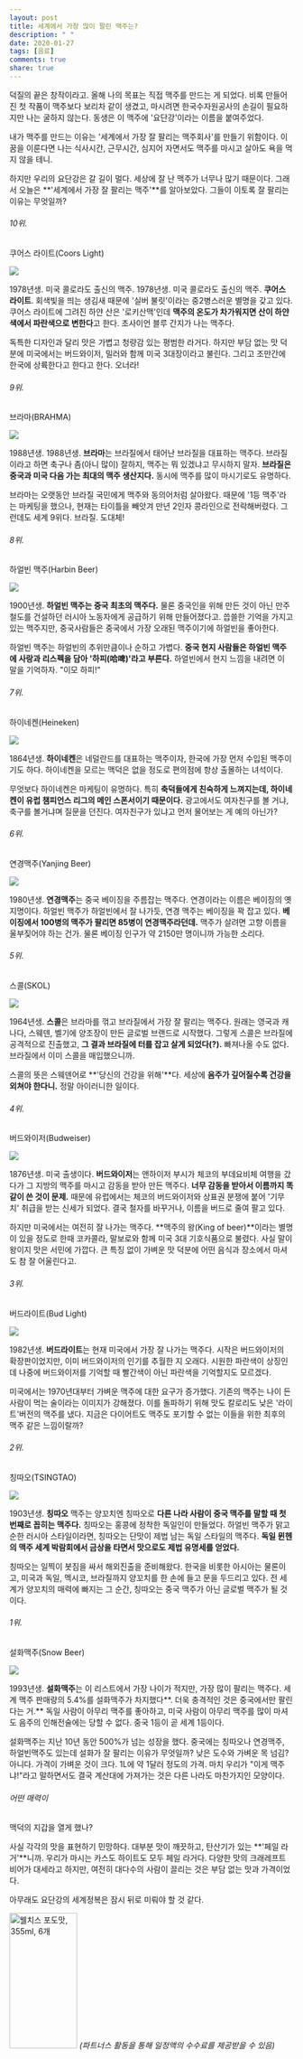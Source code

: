 ```yaml
---
layout: post
title: 세계에서 가장 많이 팔린 맥주는?
description: " "
date: 2020-01-27
tags: [음료]
comments: true
share: true
---
```



덕질의 끝은 창작이라고. 올해 나의 목표는 직접 맥주를 만드는 게 되었다. 비록 만들어진 첫 작품이 맥주보다 보리차 같이 생겼고, 마시려면 한국수자원공사의 손길이 필요하지만 나는 굴하지 않는다. 동생은 이 맥주에 '요단강'이라는 이름을 붙여주었다.  
  
내가 맥주를 만드는 이유는 '세계에서 가장 잘 팔리는 맥주회사'를 만들기 위함이다. 이 꿈을 이룬다면 나는 식사시간, 근무시간, 심지어 자면서도 맥주를 마시고 살아도 욕을 먹지 않을 테니.  
  
하지만 우리의 요단강은 갈 길이 멀다. 세상에 잘 난 맥주가 너무나 많기 때문이다. 그래서 오늘은  **'세계에서 가장 잘 팔리는 맥주'**를 알아보았다. 그들이 이토록 잘 팔리는 이유는 무엇일까?

###### 10위.  
쿠어스 라이트(Coors Light)

![](https://t1.daumcdn.net/thumb/R1280x0/?fname=http%3A//t1.daumcdn.net/brunch/service/user/3hwo/image/YJ_MU0cu7d3f15w8jPxzAGOqdNk.png)

1978년생. 미국 콜로라도 출신의 맥주. 1978년생. 미국 콜로라도 출신의 맥주.  **쿠어스 라이트**. 회색빛을 띄는 생김새 때문에 '실버 불릿'이라는 중2병스러운 별명을 갖고 있다. 쿠어스 라이트에 그려진 하얀 산은 '로키산맥'인데  **맥주의 온도가 차가워지면 산이 하얀색에서 파란색으로 변한다**고 한다. 초사이언 블루 간지가 나는 맥주다.  
  
독특한 디자인과 달리 맛은 가볍고 청량감 있는 평범한 라거다. 하지만 부담 없는 맛 덕분에 미국에서는 버드와이저, 밀러와 함께 미국 3대장이라고 불린다. 그리고 조만간에 한국에 상륙한다고 한다고 한다. 오너라!

###### 9위.  
브라마(BRAHMA)

![](https://t1.daumcdn.net/thumb/R1280x0/?fname=http%3A//t1.daumcdn.net/brunch/service/user/3hwo/image/4zVhZD2808ImB6NYjm4dZyYZois.png)

1988년생. 1988년생.  **브라마**는 브라질에서 태어난 브라질을 대표하는 맥주다. 브라질이라고 하면 축구나 좀(아니 많이) 잘하지, 맥주는 뭐 있겠냐고 무시하지 말자.  **브라질은 중국과 미국 다음 가는 최대의 맥주 생산지다.**  동시에 맥주를 많이 마시기로도 유명하다.  
  
브라마는 오랫동안 브라질 국민에게 맥주와 동의어처럼 살아왔다. 때문에 '1등 맥주'라는 마케팅을 했으나, 현재는 타이틀을 빼앗겨 만년 2인자 콩라인으로 전락해버렸다. 그런데도 세계 9위다. 브라질. 도대체!

###### 8위.  
하얼빈 맥주(Harbin Beer)

![](https://t1.daumcdn.net/thumb/R1280x0/?fname=http%3A//t1.daumcdn.net/brunch/service/user/3hwo/image/GJ5metWFSBvgVg1tRt9vrpZYqio.png)

1900년생.  **하얼빈 맥주는 중국 최초의 맥주다.**  물론 중국인을 위해 만든 것이 아닌 만주 철도를 건설하던 러시아 노동자에게 공급하기 위해 만들어졌다고. 씁쓸한 기억을 가지고 있는 맥주지만, 중국사람들은 중국에서 가장 오래된 맥주이기에 하얼빈을 좋아한다.  
  
하얼빈 맥주는 하얼빈의 추위만큼이나 순하고 가볍다. **중국 현지 사람들은 하얼빈 맥주에 사랑과 리스펙을 담아 '하피(哈啤)'라고 부른다.**  하얼빈에서 현지 느낌을 내려면 이 말을 기억하자. "이모 하피!"

###### 7위.  
하이네켄(Heineken)

![](https://t1.daumcdn.net/thumb/R1280x0/?fname=http%3A//t1.daumcdn.net/brunch/service/user/3hwo/image/_cjdK8bjIn5OY4EZ0EotjvGCsPs.png)

1864년생.  **하이네켄**은 네덜란드를 대표하는 맥주이자, 한국에 가장 먼저 수입된 맥주이기도 하다. 하이네켄을 모르는 맥덕은 없을 정도로 편의점에 항상 출몰하는 녀석이다.  
  
무엇보다 하이네켄은 마케팅이 유명하다. 특히  **축덕들에게 친숙하게 느껴지는데, 하이네켄이 유럽 챔피언스 리그의 메인 스폰서이기 때문이다.**  광고에서도 여자친구를 볼 거냐, 축구를 볼거냐며 질문을 던진다. 여자친구가 있냐고 먼저 물어보는 게 예의 아닌가?

###### 6위.  
연경맥주(Yanjing Beer)

![](https://t1.daumcdn.net/thumb/R1280x0/?fname=http%3A//t1.daumcdn.net/brunch/service/user/3hwo/image/HiQOXEigy4-9J19vJgqljkcz86g.png)

1980년생. **연경맥주**는 중국 베이징을 주름잡는 맥주다. 연경이라는 이름은 베이징의 옛 지명이다. 하얼빈 맥주가 하얼빈에서 잘 나가듯, 연경 맥주는 베이징을 꽉 잡고 있다. **베이징에서 100병의 맥주가 팔리면 85병이 연경맥주라던데.** 맥주가 살려면 고향 이름을 울부짖어야 하는 건가. 물론 베이징 인구가 약 2150만 명이니까 가능한 소리다.  

###### 5위.  
스콜(SKOL)

![](https://t1.daumcdn.net/thumb/R1280x0/?fname=http%3A//t1.daumcdn.net/brunch/service/user/3hwo/image/cnM50P5mUnbAUIddz3cNkhslmXo.png)

1964년생.  **스콜**은 브라마를 꺾고 브라질에서 가장 잘 팔리는 맥주다. 원래는 영국과 캐나다, 스웨덴, 벨기에 양조장이 만든 글로벌 브랜드로 시작했다. 그렇게 스콜은 브라질에 공격적으로 진출했고,  **그 결과 브라질에 터를 잡고 살게 되었다(?).**  빠져나올 수도 없다. 브라질에서 이미 스콜을 매입했으니까.  
  
스콜의 뜻은 스웨덴어로  **'당신의 건강을 위해'**다. 세상에  **음주가 깊어질수록 건강을 외쳐야 한다니.** 정말 아이러니한 일이다.

###### 4위.  
버드와이저(Budweiser)

![](https://t1.daumcdn.net/thumb/R1280x0/?fname=http%3A//t1.daumcdn.net/brunch/service/user/3hwo/image/_GKxpL1AhHPrD1Yw47rNMoaahXc.png)

1876년생. 미국 출생이다.  **버드와이저**는 앤하이저 부시가 체코의 부데요비체 여행을 갔다가 그 지방의 맥주를 마시고 감동을 받아 만든 맥주다.  **너무 감동을 받아서 이름까지 똑같이 쓴 것이 문제.**  때문에 유럽에서는 체코의 버드와이저와 상표권 분쟁에 붙어 '기무치' 취급을 받는 신세가 되었다. 결국 철자를 바꾸거나, 이름을 버드로 줄여 팔고 있다.  
  
하지만 미국에서는 여전히 잘 나가는 맥주다.  **맥주의 왕(King of beer)**이라는 별명이 있을 정도로 한때 코카콜라, 말보로와 함께 미국 3대 기호식품으로 불렸다. 사실 말이 왕이지 맛은 서민에 가깝다. 큰 특징 없이 가벼운 맛 덕분에 어떤 음식과 장소에서 마셔도 참 잘 어울린다고.

###### 3위.  
버드라이트(Bud Light)

![](https://t1.daumcdn.net/thumb/R1280x0/?fname=http%3A//t1.daumcdn.net/brunch/service/user/3hwo/image/z37_meYl7dzy63SEAherFyLXCus.png)

1982년생.  **버드라이트**는 현재 미국에서 가장 잘 나가는 맥주다. 시작은 버드와이저의 확장판이었지만, 이미 버드와이저의 인기를 추월한 지 오래다. 시원한 파란색이 상징인데 나중에 버드와이저를 기억할 때 빨간색이 아닌 파란색을 기억할지도 모르겠다.  
  
미국에서는 1970년대부터 가벼운 맥주에 대한 요구가 증가했다. 기존의 맥주는 나이 든 사람이 먹는 술이라는 이미지가 강해졌다. 이를 돌파하기 위해 맛도 칼로리도 낮은 '라이트'버전의 맥주를 냈다. 지금은 다이어트도 맥주도 포기할 수 없는 이들을 위한 최후의 맥주 같은 느낌이랄까?

###### 2위.  
칭따오(TSINGTAO)

![](https://t1.daumcdn.net/thumb/R1280x0/?fname=http%3A//t1.daumcdn.net/brunch/service/user/3hwo/image/FJqouIOhxhuUmaKoaaJkn_G2BwY.png)

1903년생.  **칭따오**  맥주는 양꼬치엔 칭따오로  **다른 나라 사람이 중국 맥주를 말할 때 첫 번째로 꼽히는 맥주다.**  칭따오는 홍콩에 정착한 독일인이 만들었다. 하얼빈 맥주가 맑고 순한 러시아 스타일이라면, 칭따오는 단맛이 제법 남는 독일 스타일의 맥주다.  **독일 뮌헨의 맥주 세계 박람회에서 금상을 타면서 맛으로도 제법 유명세를 얻었다.**  
  
칭따오는 일찍이 봇짐을 싸서 해외진출을 준비해왔다. 한국을 비롯한 아시아는 물론이고, 미국과 독일, 멕시코, 브라질까지 양꼬치를 한 손에 들고 문을 두드리고 있다. 전 세계가 양꼬치의 매력에 빠지는 그 순간, 칭따오는 중국 맥주가 아닌 글로벌 맥주가 될 것이다.

###### 1위.  
설화맥주(Snow Beer)

![](https://t1.daumcdn.net/thumb/R1280x0/?fname=http%3A//t1.daumcdn.net/brunch/service/user/3hwo/image/Of3WMc9cRqSAaMQuXBBb-c9QHVM.png)

1993년생.  **설화맥주**는 이 리스트에서 가장 나이가 적지만, 가장 많이 팔리는 맥주다. 세계 맥주 판매량의 5.4%를 설화맥주가 차지했다**. 더욱 충격적인 것은 중국에서만 팔린다는 거.**  독일 사람이 아무리 맥주를 좋아하고, 미국 사람이 아무리 맥주를 많이 마셔도 음주의 인해전술에는 당할 수 없다. 중국 1등이 곧 세계 1등이다.  
  
설화맥주는 지난 10년 동안 500%가 넘는 성장을 했다. 중국에는 칭따오나 연경맥주, 하얼빈맥주도 있는데 설화가 잘 팔리는 이유가 무엇일까? 낮은 도수와 가벼운 목 넘김? 아니다. 가격이 가벼운 것이 크다. 1L에 약 1달러 정도의 가격. 마치 우리가 "이게 맥주냐!"라고 말하면서도 결국 계산대에 가져가는 것은 다른 나라도 마찬가지인 모양이다.

###### 어떤 매력이  
맥덕의 지갑을 열게 했나?

사실 각각의 맛을 표현하기 민망하다. 대부분 맛이 깨끗하고, 탄산기가 있는  **'페일 라거'**니까. 우리가 마시는 카스도 하이트도 모두 페일 라거다. 다양한 맛의 크래레프트 비어가 대세라고 하지만, 여전히 대다수의 사람이 끌리는 것은 부담 없는 맛과 가격이었다.  
  
아무래도 요단강의 세계정복은 잠시 뒤로 미뤄야 할 것 같다.

<a href="https://coupa.ng/bQ3tbW" target="_blank" referrerpolicy="unsafe-url"><img src="https://static.coupangcdn.com/image/affiliate/banner/5385eb9fb46780071a0df5474f041724@2x.jpg" alt="웰치스 포도맛, 355ml, 6개" width="120" height="240"></a>
_(파트너스 활동을 통해 일정액의 수수료를 제공받을 수 있음)_